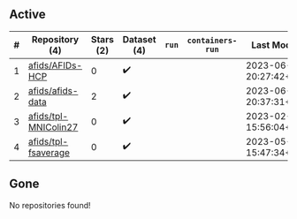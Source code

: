 ## Active
| # | Repository (4) | Stars (2) | Dataset (4) | `run` | `containers-run` | Last Modified |
| --- | --- | --- | --- | --- | --- | --- |
| 1 | [afids/AFIDs-HCP](https://github.com/afids/AFIDs-HCP) | 0 | :heavy_check_mark: |  |  | 2023-06-22 20:27:42+00:00 |
| 2 | [afids/afids-data](https://github.com/afids/afids-data) | 2 | :heavy_check_mark: |  |  | 2023-06-22 20:37:31+00:00 |
| 3 | [afids/tpl-MNIColin27](https://github.com/afids/tpl-MNIColin27) | 0 | :heavy_check_mark: |  |  | 2023-02-08 15:56:04+00:00 |
| 4 | [afids/tpl-fsaverage](https://github.com/afids/tpl-fsaverage) | 0 | :heavy_check_mark: |  |  | 2023-05-04 15:47:34+00:00 |

## Gone
No repositories found!
